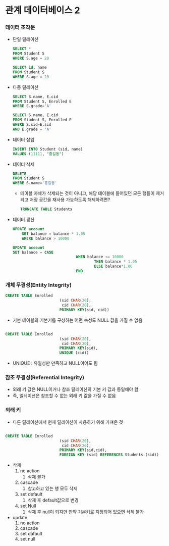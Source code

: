 # 관계 데이터베이스 2

### 데이터 조작문

- 단일 릴레이션
  
    ```sql
    SELECT * 
    FROM Student S
    WHERE S.age = 20
    ```
    
    ```sql
    SELECT id, name
    FROM Student S
    WHERE S.age = 20
    ```
    
- 다중 릴레이션
  
    ```sql
    SELECT S.name, E.cid
    FROM Student S, Enrolled E
    WHERE E.grade='A'
    ```
    
    ```sql
    SELECT S.name, E.cid
    FROM Student S, Enrolled E
    WHERE S.sid=E.sid 
    AND E.grade = 'A'
    ```
    
- 데이터 삽입
  
    ```sql
    INSERT INTO Student (sid, name) 
    VALUES (11111, "홍길동")
    ```
    
- 데이터 삭제
  
    ```sql
    DELETE
    FROM Student S
    WHERE S.name='홍길동'
    ```
    
    - 테이블 자체가 삭제되는 것이 아니고, 해당 테이블에 들어있던 모든 행들이 제거되고 저장 공간을 재사용 가능하도록 해제하려면?
      
        ```sql
        TRUNCATE TABLE Students
        ```
    
- 데이터 갱신
  
    ```sql
    UPDATE account
    	SET balance = balance * 1.05
    	WHERE balance > 10000
    ```
    
    ```sql
    UPDATE account
    SET balance = CASE
    							WHEN balance <= 10000
    									THEN balance * 1.05
    									ELSE balance*1.06
    							END
    ```
    

### 개체 무결성(Entity Integrity)

```sql
CREATE TABLE Enrolled
						(sid CHAR(20), 
						 cid CHAR(20),
						PRIMARY KEY(sid, cid))
```

- 기본 테이블의 기본키를 구성하는 어떤 속성도 NULL 값을 가질 수 없음

```sql

CREATE TABLE Enrolled
						(sid CHAR(20), 
						 cid CHAR(20),
						PRIMARY KEY(sid),
						UNIQUE (cid))
```

- UNIQUE : 유일성만 만족하고 NULL이어도 됨

### 참조 무결성(Referential Integrity)

- 외래 키 값은  NULL이거나 참조 릴레이션의 기본 키 값과 동일애야 함
- 즉, 일레이션은 참조할 수 없는 외래 키 값을 가질 수 없음

### 외래 키

- 다른 릴레이션에서 현재 릴레이션이 사용하기 위해 가져온 것

```sql

CREATE TABLE Enrolled
						(sid CHAR(20), 
						 cid CHAR(20),
						PRIMARY KEY(sid,cid),
						FOREIGN KEY (sid) REFERENCES Students (sid))
```

- 삭제
    1. no action
        1. 삭제 불가
    2. cascade
        1. 참고하고 있는 행 모두 삭제
    3. set default
        1. 삭제 후 default값으로 변경
    4. set Null
        1. 삭제 후 null이 되지만 만약 기본키로 지정되어 있으면 삭제 불가
- update
    1. no action
    2. cascade
    3. set dafault
    4. set null